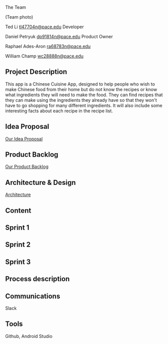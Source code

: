 The Team

(Team photo)

Ted Li
tl47704n@pace.edu
Developer

Daniel Petryuk 
dp91814n@pace.edu
Product Owner

Raphael Ades-Aron
ra68783n@pace.edu

William Champ
wc28888n@pace.edu 


**Project Description**
------                                                                                                                                        
This app is a Chinese Cuisine App, designed to help people who wish to make Chinese food from their home but do not know the recipes or know what ingredients they will need to make the food. They can find recipes that they can make using the ingredients they already have so that they won't have to go shopping for many different ingredients.  It will also include some interesting facts about each recipe in the recipe list.

**Idea Proposal**
------
[Our Idea Proposal](https://github.com/paceuniversity/CS3892017team3/wiki/Idea-Proposal)

**Product Backlog**
------
[Our Product Backlog](https://github.com/paceuniversity/CS3892017team3/wiki/Project-Backlog)

**Architecture & Design**
------
[Architecture](https://github.com/paceuniversity/CS3892017team3/wiki/Architecture-&-Design)

**Content**
------

**Sprint 1**
------

**Sprint 2**
------

**Sprint 3**
------

**Process description**
------

**Communications**
------
Slack

**Tools**
------
Github, Android Studio



 








